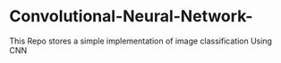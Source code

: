 # Convolutional-Neural-Network-
This Repo stores a simple implementation of image classification Using CNN

